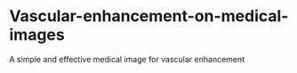 # Vascular-enhancement-on-medical-images
A simple and effective medical image for vascular enhancement
